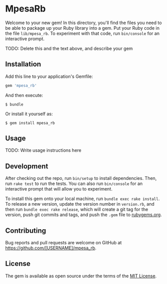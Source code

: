 # MpesaRb

Welcome to your new gem! In this directory, you'll find the files you need to be able to package up your Ruby library into a gem. Put your Ruby code in the file `lib/mpesa_rb`. To experiment with that code, run `bin/console` for an interactive prompt.

TODO: Delete this and the text above, and describe your gem

## Installation

Add this line to your application's Gemfile:

```ruby
gem 'mpesa_rb'
```

And then execute:

    $ bundle

Or install it yourself as:

    $ gem install mpesa_rb

## Usage

TODO: Write usage instructions here

## Development

After checking out the repo, run `bin/setup` to install dependencies. Then, run `rake test` to run the tests. You can also run `bin/console` for an interactive prompt that will allow you to experiment.

To install this gem onto your local machine, run `bundle exec rake install`. To release a new version, update the version number in `version.rb`, and then run `bundle exec rake release`, which will create a git tag for the version, push git commits and tags, and push the `.gem` file to [rubygems.org](https://rubygems.org).

## Contributing

Bug reports and pull requests are welcome on GitHub at https://github.com/[USERNAME]/mpesa_rb.

## License

The gem is available as open source under the terms of the [MIT License](http://opensource.org/licenses/MIT).
